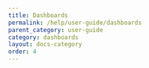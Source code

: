 ```yaml
---
title: Dashboards
permalink: /help/user-guide/dashboards
parent_category: user-guide
category: dashboards
layout: docs-category
order: 4
---
```

